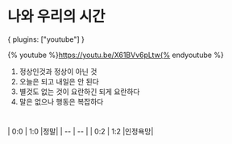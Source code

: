 # 나와 우리의 시간

{
    plugins: ["youtube"]
}



{% youtube %}https://youtu.be/X61BVv6pLtw{% endyoutube %}

1. 정상인것과 정상이 아닌 것
1. 오늘은 되고 내일은 안 된다
1. 별것도 없는 것이 요란하긴 되게 요란하다
1. 말은 없으나 행동은 복잡하다


## 


### 


# 

| 0:0 | 1:0 |정말|
| -- | -- |
| 0:2 | 1:2 |인정욕망|
